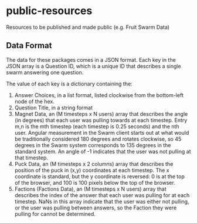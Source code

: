 # public-resources
Resources to be published and made public (e.g. Fruit Swarm Data)


## Data Format
The data for these packages comes in a JSON format. Each key in the JSON array is a Question ID,
 which is a unique ID that describes a single swarm answering one question. 
 
 The value of each key is a dictionary containing the:
 1) Answer Choices, in a list format, listed clockwise from the bottom-left node of the hex. 
 2) Question Title, in a string format
 3) Magnet Data, an (M timesteps x N users) array that describes the angle (in degrees)
 that each user was pulling towards at each timestep. Entry m,n is the mth timestep (each timestep is 0.25 seconds)
 and the nth user. Angular measurement in the Swarm client starts out at what would be traditionally considered 
 180 degrees and rotates clockwise, so 45 degrees in the Swarm system corresponds to 135 degrees in the standard system. An angle of -1 indicates 
 that the user was not pulling at that timestep.  
 4) Puck Data, an (M timesteps x 2 columns) array that describes the position of the puck in (x,y) coordinates at each timestep. 
 The x coordinate is standard, but the y coordinate is reversed: 0 is at the top of the browser, and 100 is 100 pixels below the top of the browser. 
 5) Factions (Factions Data), an (M timesteps x N users) array that describes the index of the answer that each user was 
 pulling for at each timestep. NaNs in this array indicate that the user was either not pulling, or the user was pulling between answers, 
 so the Faction they were pulling for cannot be determined.  
  
 